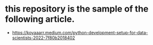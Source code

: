 # this repository is the sample of the following article.
- https://koyaaarr.medium.com/python-development-setup-for-data-scientists-2022-7f80b2018402
